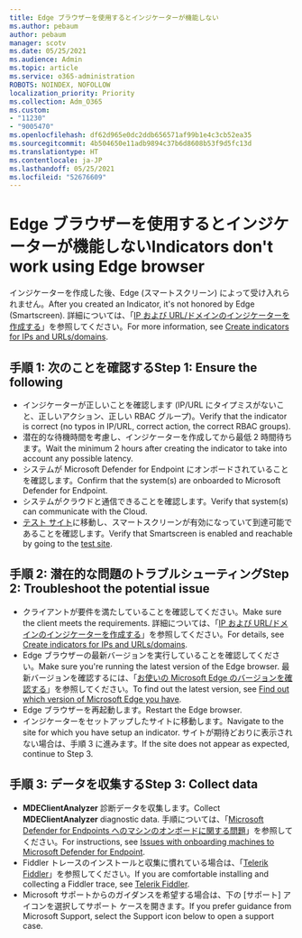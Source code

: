 ```yaml
---
title: Edge ブラウザーを使用するとインジケーターが機能しない
ms.author: pebaum
author: pebaum
manager: scotv
ms.date: 05/25/2021
ms.audience: Admin
ms.topic: article
ms.service: o365-administration
ROBOTS: NOINDEX, NOFOLLOW
localization_priority: Priority
ms.collection: Adm_O365
ms.custom:
- "11230"
- "9005470"
ms.openlocfilehash: df62d965e0dc2ddb656571af99b1e4c3cb52ea35
ms.sourcegitcommit: 4b504650e11adb9894c37b6d8608b53f9d5fc13d
ms.translationtype: HT
ms.contentlocale: ja-JP
ms.lasthandoff: 05/25/2021
ms.locfileid: "52676609"
---
```

# <a name="indicators-dont-work-using-edge-browser"></a><span data-ttu-id="b8a69-102">Edge ブラウザーを使用するとインジケーターが機能しない</span><span class="sxs-lookup"><span data-stu-id="b8a69-102">Indicators don't work using Edge browser</span></span>

<span data-ttu-id="b8a69-103">インジケーターを作成した後、Edge (スマートスクリーン) によって受け入れられません。</span><span class="sxs-lookup"><span data-stu-id="b8a69-103">After you created an Indicator, it's not honored by Edge (Smartscreen).</span></span> <span data-ttu-id="b8a69-104">詳細については、「[IP および URL/ドメインのインジケーターを作成する](/microsoft-365/security/defender-endpoint/indicator-ip-domain)」を参照してください。</span><span class="sxs-lookup"><span data-stu-id="b8a69-104">For more information, see [Create indicators for IPs and URLs/domains](/microsoft-365/security/defender-endpoint/indicator-ip-domain).</span></span>

## <a name="step-1-ensure-the-following"></a><span data-ttu-id="b8a69-105">手順 1: 次のことを確認する</span><span class="sxs-lookup"><span data-stu-id="b8a69-105">Step 1: Ensure the following</span></span>

- <span data-ttu-id="b8a69-106">インジケーターが正しいことを確認します (IP/URL にタイプミスがないこと、正しいアクション、正しい RBAC グループ)。</span><span class="sxs-lookup"><span data-stu-id="b8a69-106">Verify that the indicator is correct (no typos in IP/URL, correct action, the correct RBAC groups).</span></span>
- <span data-ttu-id="b8a69-107">潜在的な待機時間を考慮し、インジケーターを作成してから最低 2 時間待ちます。</span><span class="sxs-lookup"><span data-stu-id="b8a69-107">Wait the minimum 2 hours after creating the indicator to take into account any possible latency.</span></span>
- <span data-ttu-id="b8a69-108">システムが Microsoft Defender for Endpoint にオンボードされていることを確認します。</span><span class="sxs-lookup"><span data-stu-id="b8a69-108">Confirm that the system(s) are onboarded to Microsoft Defender for Endpoint.</span></span>
- <span data-ttu-id="b8a69-109">システムがクラウドと通信できることを確認します。</span><span class="sxs-lookup"><span data-stu-id="b8a69-109">Verify that system(s) can communicate with the Cloud.</span></span>
- <span data-ttu-id="b8a69-110">[テスト サイト](https://demo.smartscreen.msft.net)に移動し、スマートスクリーンが有効になっていて到達可能であることを確認します。</span><span class="sxs-lookup"><span data-stu-id="b8a69-110">Verify that Smartscreen is enabled and reachable by going to the [test site](https://demo.smartscreen.msft.net).</span></span>

## <a name="step-2-troubleshoot-the-potential-issue"></a><span data-ttu-id="b8a69-111">手順 2: 潜在的な問題のトラブルシューティング</span><span class="sxs-lookup"><span data-stu-id="b8a69-111">Step 2: Troubleshoot the potential issue</span></span>

- <span data-ttu-id="b8a69-112">クライアントが要件を満たしていることを確認してください。</span><span class="sxs-lookup"><span data-stu-id="b8a69-112">Make sure the client meets the requirements.</span></span> <span data-ttu-id="b8a69-113">詳細については、「[IP および URL/ドメインのインジケーターを作成する](/microsoft-365/security/defender-endpoint/indicator-ip-domain)」を参照してください。</span><span class="sxs-lookup"><span data-stu-id="b8a69-113">For details, see [Create indicators for IPs and URLs/domains](/microsoft-365/security/defender-endpoint/indicator-ip-domain).</span></span>
- <span data-ttu-id="b8a69-114">Edge ブラウザーの最新バージョンを実行していることを確認してください。</span><span class="sxs-lookup"><span data-stu-id="b8a69-114">Make sure you're running the latest version of the Edge browser.</span></span> <span data-ttu-id="b8a69-115">最新バージョンを確認するには、「[お使いの Microsoft Edge のバージョンを確認する](https://support.microsoft.com/microsoft-edge/find-out-which-version-of-microsoft-edge-you-have-c726bee8-c42e-e472-e954-4cf5123497eb)」を参照してください。</span><span class="sxs-lookup"><span data-stu-id="b8a69-115">To find out the latest version, see [Find out which version of Microsoft Edge you have](https://support.microsoft.com/microsoft-edge/find-out-which-version-of-microsoft-edge-you-have-c726bee8-c42e-e472-e954-4cf5123497eb).</span></span>
- <span data-ttu-id="b8a69-116">Edge ブラウザーを再起動します。</span><span class="sxs-lookup"><span data-stu-id="b8a69-116">Restart the Edge browser.</span></span>
- <span data-ttu-id="b8a69-117">インジケーターをセットアップしたサイトに移動します。</span><span class="sxs-lookup"><span data-stu-id="b8a69-117">Navigate to the site for which you have setup an indicator.</span></span> <span data-ttu-id="b8a69-118">サイトが期待どおりに表示されない場合は、手順 3 に進みます。</span><span class="sxs-lookup"><span data-stu-id="b8a69-118">If the site does not appear as expected, continue to Step 3.</span></span> 

## <a name="step-3-collect-data"></a><span data-ttu-id="b8a69-119">手順 3: データを収集する</span><span class="sxs-lookup"><span data-stu-id="b8a69-119">Step 3: Collect data</span></span>

- <span data-ttu-id="b8a69-120">**MDEClientAnalyzer** 診断データを収集します。</span><span class="sxs-lookup"><span data-stu-id="b8a69-120">Collect **MDEClientAnalyzer** diagnostic data.</span></span> <span data-ttu-id="b8a69-121">手順については、「[Microsoft Defender for Endpoints へのマシンのオンボードに関する問題](issues-with-onboarding-machines.md)」を参照してください。</span><span class="sxs-lookup"><span data-stu-id="b8a69-121">For instructions, see [Issues with onboarding machines to Microsoft Defender for Endpoint](issues-with-onboarding-machines.md).</span></span>
- <span data-ttu-id="b8a69-122">Fiddler トレースのインストールと収集に慣れている場合は、「[Telerik Fiddler](http://www.telerik.com/fiddler)」を参照してください。</span><span class="sxs-lookup"><span data-stu-id="b8a69-122">If you are comfortable installing and collecting a Fiddler trace, see [Telerik Fiddler](http://www.telerik.com/fiddler).</span></span>
- <span data-ttu-id="b8a69-123">Microsoft サポートからのガイダンスを希望する場合は、下の [サポート] アイコンを選択してサポート ケースを開きます。</span><span class="sxs-lookup"><span data-stu-id="b8a69-123">If you prefer guidance from Microsoft Support, select the Support icon below to open a support case.</span></span>
